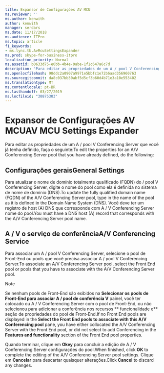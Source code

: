 ```yaml
---
title: Expansor de Configurações AV MCU
ms.reviewer: ''
ms.author: kenwith
author: kenwith
manager: serdars
ms.date: 11/17/2018
ms.audience: ITPro
ms.topic: article
f1_keywords:
- ms.lync.tb.AvMcuSettingsExpander
ms.prod: skype-for-business-itpro
localization_priority: Normal
ms.assetid: b0633d75-e0bb-4b4e-9abe-1f1c647a6c7d
description: 'Para editar as propriedades de um A / pool V Conferencing Server que você já tenha definido, faça o seguinte:'
ms.openlocfilehash: 98ddc2a0907a9971e5bbfc1e72b6aad356960763
ms.sourcegitcommit: da8c037bb30abf5d5cf3b60d4b71e3a10e553402
ms.translationtype: MT
ms.contentlocale: pt-BR
ms.lasthandoff: 03/27/2019
ms.locfileid: "30875303"
---
```

# <a name="av-mcu-settings-expander"></a><span data-ttu-id="2e942-103">Expansor de Configurações AV MCU</span><span class="sxs-lookup"><span data-stu-id="2e942-103">AV MCU Settings Expander</span></span>
 
<span data-ttu-id="2e942-104">Para editar as propriedades de um A / pool V Conferencing Server que você já tenha definido, faça o seguinte:</span><span class="sxs-lookup"><span data-stu-id="2e942-104">To edit the properties for an A/V Conferencing Server pool that you have already defined, do the following:</span></span>
  
## <a name="general-settings"></a><span data-ttu-id="2e942-105">Configurações gerais</span><span class="sxs-lookup"><span data-stu-id="2e942-105">General Settings</span></span>

<span data-ttu-id="2e942-106">Para atualizar o nome de domínio totalmente qualificado (FQDN) do / pool V Conferencing Server, digite o nome do pool como ela é definida no sistema de nome de domínio (DNS).</span><span class="sxs-lookup"><span data-stu-id="2e942-106">To update the fully qualified domain name (FQDN) of the A/V Conferencing Server pool, type in the name of the pool as it is defined in the Domain Name System (DNS).</span></span> <span data-ttu-id="2e942-107">Você deve ter um registro de host (A) DNS que corresponde com A / V Conferencing Server nome do pool.</span><span class="sxs-lookup"><span data-stu-id="2e942-107">You must have a DNS host (A) record that corresponds with the A/V Conferencing Server pool name.</span></span>
  
## <a name="av-conferencing-service"></a><span data-ttu-id="2e942-108">A / V o serviço de conferência</span><span class="sxs-lookup"><span data-stu-id="2e942-108">A/V Conferencing Service</span></span>

<span data-ttu-id="2e942-109">Para associar um A / pool V Conferencing Server, selecione o pool de Front-End ou pools que você precisa associar A / pool V Conferencing Server.</span><span class="sxs-lookup"><span data-stu-id="2e942-109">To associate an A/V Conferencing Server pool, select the Front End pool or pools that you have to associate with the A/V Conferencing Server pool.</span></span>
  
> [!NOTE]
> <span data-ttu-id="2e942-110">Se nenhum pools de Front-End são exibidos na **Selecionar os pools de Front-End para associar A / pool de conferência V** painel, você ter colocado ou A / V Conferencing Server com o pool de Front-End, ou não selecionou para adicionar a conferência nos recursos \*\* funcionalidade e\*\* seção de propriedades do pool de Front-End.</span><span class="sxs-lookup"><span data-stu-id="2e942-110">If no Front End pools are displayed in the **Select the Front End pools to associate with this A/V Conferencing pool** pane, you have either collocated the A/V Conferencing Server with the Front End pool, or did not select to add Conferencing in the **Features and functionality** section of the Front End pool properties.</span></span>
  


<span data-ttu-id="2e942-111">Quando terminar, clique em **Okey** para concluir a edição de A / V Conferencing Server configurações do pool.</span><span class="sxs-lookup"><span data-stu-id="2e942-111">When finished, click **OK** to complete the editing of the A/V Conferencing Server pool settings.</span></span> <span data-ttu-id="2e942-112">Clique em **Cancelar** para descartar quaisquer alterações.</span><span class="sxs-lookup"><span data-stu-id="2e942-112">Click **Cancel** to discard any changes.</span></span>
  

